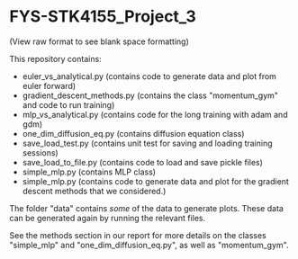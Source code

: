 # FYS-STK4155_Project_3

(View raw format to see blank space formatting)

This repository contains:

* euler_vs_analytical.py            (contains code to generate data and plot from euler forward)
* gradient_descent_methods.py       (contains the class "momentum_gym" and code to run training)
* mlp_vs_analytical.py              (contains code for the long training with adam and gdm)
* one_dim_diffusion_eq.py           (contains diffusion equation class)
* save_load_test.py                 (contains unit test for saving and loading training sessions)
* save_load_to_file.py              (contains code to load and save pickle files)
* simple_mlp.py                     (contains MLP class)
* simple_mlp.py                     (contains code to generate data and plot for the gradient
                                    descent methods that we considered.)


The folder "data" contains *some* of the data to generate plots.
These data can be generated again by running the relevant files.

See the methods section in our report for more details on the classes
"simple_mlp" and "one_dim_diffusion_eq.py", as well as "momentum_gym".
